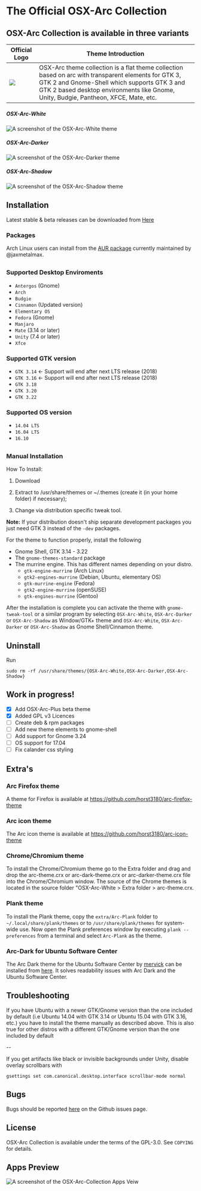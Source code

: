 # The Official OSX-Arc Collection

## OSX-Arc Collection is available in three variants 

| Official Logo  | Theme Introduction |
| ------------- | ------------- |
| ![](https://cn.pling.com/cache/280x171/img/a/f/8/8/11ff91ed530d48d38775e90a231a9aef420d.png)| OSX-Arc theme collection is a flat theme collection based on arc with transparent elements for GTK 3, GTK 2 and Gnome-Shell which supports GTK 3 and GTK 2 based desktop environments like Gnome, Unity, Budgie, Pantheon, XFCE, Mate, etc.  |

##### OSX-Arc-White

![A screenshot of the OSX-Arc-White theme](https://cn.pling.com/img/4/7/5/0/8c43c7300506520877db93f40e16f68005e8.png)

##### OSX-Arc-Darker

![A screenshot of the OSX-Arc-Darker theme](https://cn.pling.com/img/b/c/1/9/2663fe7724cdbe48087bf8ffb61ef33d9270.png)

##### OSX-Arc-Shadow

![A screenshot of the OSX-Arc-Shadow theme](https://cn.pling.com/img/4/e/e/e/7aa33dbf66b684e7ca882318e6b400acd1b5.png)

## Installation

Latest stable & beta releases can be downloaded from [Here](https://github.com/LinxGem33/OSX-Arc-White/releases)

### Packages

Arch Linux users can install from the [AUR package](https://aur.archlinux.org/packages/osx-arc-white/) currently maintained by @jaxmetalmax.

##

### Supported Desktop Enviroments

  * `Antergos` (Gnome)
  * `Arch`
  * `Budgie`
  * `Cinnamon` (Updated version)
  * `Elementary OS`
  * `Fedora` (Gnome)
  * `Manjaro`
  * `Mate` (3.14 or later)
  * `Unity` (7.4 or later)
  * `Xfce`
  
### Supported GTK version
  * `GTK 3.14` <- Support will end after next LTS release (2018)
  * `GTK 3.16` <- Support will end after next LTS release (2018)
  * `GTK 3.18` 
  * `GTK 3.20`
  * `GTK 3.22`
  
### Supported OS version
  * `14.04 LTS` 
  * `16.04 LTS`
  * `16.10`
  
##

### Manual Installation

How To Install:

1. Download

2. Extract to /usr/share/themes
or ~/.themes (create it (in your home folder) if necessary);

3. Change via distribution specific tweak tool.


**Note:** If your distribution doesn't ship separate development packages you just need GTK 3 instead of the `-dev` packages.

For the theme to function properly, install the following
* Gnome Shell, GTK 3.14 - 3.22
* The `gnome-themes-standard` package
* The murrine engine. This has different names depending on your distro.
  * `gtk-engine-murrine` (Arch Linux)
  * `gtk2-engines-murrine` (Debian, Ubuntu, elementary OS)
  * `gtk-murrine-engine` (Fedora)
  * `gtk2-engine-murrine` (openSUSE)
  * `gtk-engines-murrine` (Gentoo)


After the installation is complete you can activate the theme with `gnome-tweak-tool` or a similar program by selecting `OSX-Arc-White`, `OSX-Arc-Darker` or `OSX-Arc-Shadow` as Window/GTK+ theme and `OSX-Arc-White`, `OSX-Arc-Darker` or `OSX-Arc-Shadow` as Gnome Shell/Cinnamon theme.

## Uninstall

Run

    sudo rm -rf /usr/share/themes/{OSX-Arc-White,OSX-Arc-Darker,OSX-Arc-Shadow}

## Work in progress!

- [x] Add OSX-Arc-Plus beta theme
- [x] Added GPL v3 Licences
- [ ] Create deb & rpm packages
- [ ] Add new theme elements to gnome-shell
- [ ] Add support for Gnome 3.24
- [ ] OS support for 17.04
- [ ] Fix calander css styling

## Extra's

### Arc Firefox theme
A theme for Firefox is available at https://github.com/horst3180/arc-firefox-theme

### Arc icon theme
The Arc icon theme is available at https://github.com/horst3180/arc-icon-theme

### Chrome/Chromium theme
To install the Chrome/Chromium theme go to the Extra folder and drag and drop the arc-theme.crx or arc-dark-theme.crx or arc-darker-theme.crx file into the Chrome/Chromium window. The source of the Chrome themes is located in the source folder "OSX-Arc-White > Extra folder > arc-theme.crx.

### Plank theme
To install the Plank theme, copy the `extra/Arc-Plank` folder to `~/.local/share/plank/themes` or to `/usr/share/plank/themes` for system-wide use.
Now open the Plank preferences window by executing `plank --preferences` from a terminal and select `Arc-Plank` as the theme.

### Arc-Dark for Ubuntu Software Center
The Arc Dark theme for the Ubuntu Software Center by [mervick](https://github.com/mervick) can be installed from [here](https://github.com/mervick/arc-dark-software-center). It solves readability issues with Arc Dark and the Ubuntu Software Center.

## Troubleshooting

If you have Ubuntu with a newer GTK/Gnome version than the one included by default (i.e Ubuntu 14.04 with GTK 3.14 or Ubuntu 15.04 with GTK 3.16, etc.) you have to install the theme manually as described above.
This is also true for other distros with a different GTK/Gnome version than the one included by default

--

If you get artifacts like black or invisible backgrounds under Unity, disable overlay scrollbars with

    gsettings set com.canonical.desktop.interface scrollbar-mode normal


## Bugs
Bugs should be reported [here](https://github.com/LinxGem33/OSX-Arc-White/issues) on the Github issues page.

## License
OSX-Arc Collection is available under the terms of the GPL-3.0. See `COPYING` for details.

## Apps Preview

![A screenshot of the OSX-Arc-Collection Apps Veiw](https://cn.pling.com/img/5/9/0/2/287ff414e65c196dfa008ca4ffe2d76d6d35.png)

